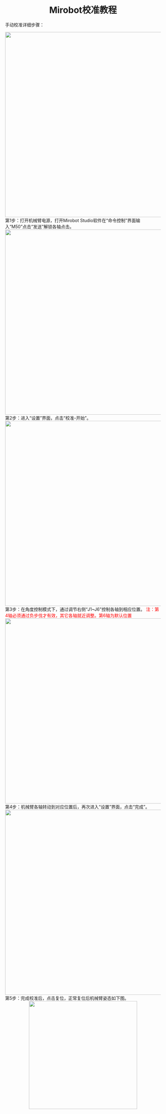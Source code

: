 # <center>Mirobot校准教程</center>
手动校准详细步骤：
<center><img src="http://lin88zhang.gitee.io/image/12/12-1.png" width="600"  > </center>
第1步：打开机械臂电源，打开Mirobot Studio软件在“命令控制”界面输入“M50”点击“发送”解锁各轴点击。
<center><img src="http://lin88zhang.gitee.io/image/12/12-2.png" width="600"  > </center>
第2步：进入“设置”界面，点击“校准-开始”。
<center><img src="http://lin88zhang.gitee.io/image/12/12-3.png" width="600"  > </center>
第3步：在角度控制模式下，通过调节右侧“J1~J6”控制各轴到相应位置。
<font color="red">注：第4轴必须通过负步伐才有效，其它各轴就近调整。第6轴为默认位置</font>
<center><img src="http://lin88zhang.gitee.io/image/12/12-4.png" width="600"  > </center>
第4步：机械臂各轴转动到对应位置后，再次进入“设置”界面，点击“完成”。
<center><img src="http://lin88zhang.gitee.io/image/12/12-5.png" width="600"  > </center>
第5步：完成校准后，点击复位，正常复位后机械臂姿态如下图。
<center><img src="http://lin88zhang.gitee.io/image/12/12-6.png" width="350"  > </center>